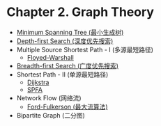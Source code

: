 # Chapter 2. Graph Theory

* [Minimum Spanning Tree (最小生成树)](Ch2-Graph-Theory.md#minimum-spanning-tree)
* [Depth-first Search (深度优先搜索)](Ch2-Graph-Theory.md#depth-first-search)
* Multiple Source Shortest Path - I (多源最短路径)
  * [Floyed-Warshall](Ch2-Graph-Theory.md#floyed-warshall)
* [Breadth-first Search (广度优先搜索)](Ch2-Graph-Theory.md#breadth-first-search)
* Shortest Path - II (单源最短路径)
  * [Dijkstra](Ch2-Graph-Theory.md#dijkstra)
  * [SPFA](Ch2-Graph-Theory.md#spfa)
* Network Flow (网络流)
  * [Ford-Fulkerson (最大流算法)](./#ford-fulkerson)
* Bipartite Graph (二分图)
